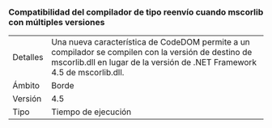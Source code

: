 ### <a name="compiler-support-for-type-forwarding-when-multi-targeting-mscorlib"></a>Compatibilidad del compilador de tipo reenvío cuando mscorlib con múltiples versiones

|   |   |
|---|---|
|Detalles|Una nueva característica de CodeDOM permite a un compilador se compilen con la versión de destino de mscorlib.dll en lugar de la versión de .NET Framework 4.5 de mscorlib.dll.|
|Ámbito|Borde|
|Versión|4.5|
|Tipo|Tiempo de ejecución|

